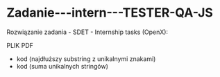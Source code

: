 # Zadanie---intern---TESTER-QA-JS
Rozwiązanie zadania - SDET - Internship tasks (OpenX):

PLIK PDF
+ kod (najdłuższy substring z unikalnymi znakami)
+ kod (suma unikalnych stringów)
